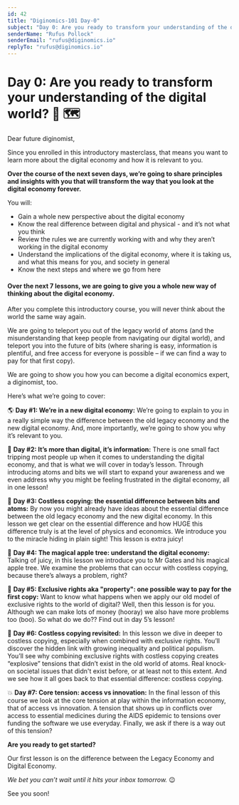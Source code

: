 ```yaml
---
id: 42
title: "Diginomics-101 Day-0"
subject: "Day 0: Are you ready to transform your understanding of the digital world?"
senderName: "Rufus Pollock"
senderEmail: "rufus@diginomics.io"
replyTo: "rufus@diginomics.io"
---
```


# **Day 0: Are you ready to transform your understanding of the digital world? 🤯 🗺️**

Dear future diginomist,

Since you enrolled in this introductory masterclass, that means you want to learn more about the digital economy and how it is relevant to you. 

**Over the course of the next seven days, we’re going to share principles and insights with you that will transform the way that you look at the digital economy forever.**

You will:

* Gain a whole new perspective about the digital economy
* Know the real difference between digital and physical - and it’s not what you think
* Review the rules we are currently working with and why they aren’t working in the digital economy
* Understand the implications of the digital economy, where it is taking us, and what this means for you, and society in general 
* Know the next steps and where we go from here


#### Over the next 7 lessons, we are going to give you a whole new way of thinking about the digital economy.

After you complete this introductory course, you will never think about the world the same way again.

We are going to teleport you out of the legacy world of atoms (and the misunderstanding that keep people from navigating our digital world), and teleport you into the future of bits (where sharing is easy, information is plentiful, and free access for everyone is possible – if we can find a way to pay for that first copy).

We are going to show you how you can become a digital economics expert, a diginomist, too.

Here’s what we’re going to cover:

🌎 **Day #1: We’re in a new digital economy:** We’re going to explain to you in a really simple way the difference between the old legacy economy and the new digital economy. And, more importantly, we’re going to show you why it’s relevant to you.

🧠 **Day #2: It’s more than digital, it’s information:** There is one small fact tripping most people up when it comes to understanding the digital economy, and that is what we will cover in today’s lesson. Through introducing atoms and bits we will start to expand your awareness and we even address why you might be feeling frustrated in the digital economy, all in one lesson!

🍌 **Day #3: Costless copying: the essential difference between bits and atoms:** By now you might already have ideas about the essential difference between the old legacy economy and the new digital economy. In this lesson we get clear on the essential difference and how HUGE this difference truly is at the level of physics and economics. We introduce you to the miracle hiding in plain sight! This lesson is extra juicy!

🍏 **Day #4: The magical apple tree: understand the digital economy:** Talking of juicy, in this lesson we introduce you to Mr Gates and his magical apple tree. We examine the problems that can occur with costless copying, because there’s always a problem, right?

🏡 **Day #5: Exclusive rights aka "property": one possible way to pay for the first copy:** Want to know what happens when we apply our old model of exclusive rights to the world of digital? Well, then this lesson is for you. Although we can make lots of money (hooray) we also have more problems too (boo). So what do we do?? Find out in day 5’s lesson!

👠 **Day #6: Costless copying revisited:** In this lesson we dive in deeper to costless copying, especially when combined with exclusive rights. You’ll discover the hidden link with growing inequality and political populism. You’ll see why combining exclusive rights with costless copying creates “explosive” tensions that didn’t exist in the old world of atoms. Real knock-on societal issues that didn't exist before, or at least not to this extent. And we see how it all goes back to that essential difference: costless copying.

💥 **Day #7: Core tension: access vs innovation:** In the final lesson of this course we look at the core tension at play within the information economy, that of access vs innovation. A tension that shows up in conflicts over access to essential medicines during the AIDS epidemic to tensions over funding the software we use everyday. Finally, we ask if there is a way out of this tension?

**Are you ready to get started?**

Our first lesson is on the difference between the Legacy Economy and Digital Economy.

_​We bet you can’t wait until it hits your inbox tomorrow._ 😉

See you soon!
